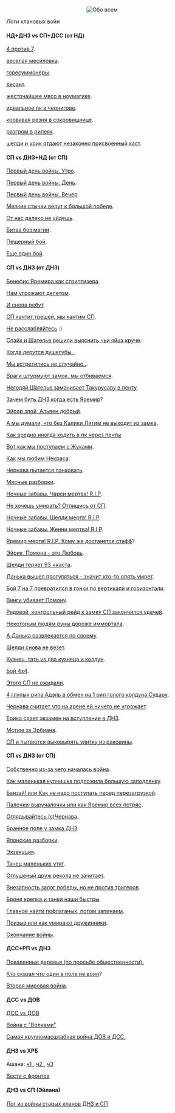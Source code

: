 &nbsp;

<p style='text-align: center'>
    <img src="/img/tit_about_all.gif" alt='Обо всем' />
</p>

<i class="letter letter-l">Л</i>оги клановых войн

#### НД+ДНЗ vs СП+ДСС (от НД)

<a href="/files/txtlogs/wars/ndvsspotnd1.txt" target='_blank'>4 против 7</a>.  

<a href="/files/txtlogs/wars/ndvsspotnd2.txt" target='_blank'>веселая месиловка</a>.  

<a href="/files/txtlogs/wars/ndvsspotnd3.txt" target='_blank'>горесуммонеры</a>.  

<a href="/files/txtlogs/wars/ndvsspotnd4.txt" target='_blank'>десант</a>.  

<a href="/files/txtlogs/wars/ndvsspotnd5.txt" target='_blank'>жесточайщее мясо в ноумагике</a>.  

<a href="/files/txtlogs/wars/ndvsspotnd6.txt" target='_blank'>идеальное пк в чернигове</a>.  

<a href="/files/txtlogs/wars/ndvsspotnd7.txt" target='_blank'>кровавая резня в сокровищнице</a>.  

<a href="/files/txtlogs/wars/ndvsspotnd8.txt" target='_blank'>разгром в рипеях</a>.  

<a href="/files/txtlogs/wars/ndvsspotnd9.txt" target='_blank'>шелди и урик отдают незаконно присвоенный каст</a>.  

#### СП vs ДНЗ+НД (от СП)

<a href="/files/txtlogs/wars/war26102003.txt" target='_blank'>Первый день войны. Утро</a>.  

<a href="/files/txtlogs/wars/war26102003-2.txt" target='_blank'>Первый день войны. День</a>.  

<a href="/files/txtlogs/wars/war26102003-3.txt" target='_blank'>Первый день войны. Вечер</a>.  

<a href="/files/txtlogs/wars/war27102003.txt" target='_blank'>Мелкие стычки ведут к большой победе</a>.  

<a href="/files/txtlogs/wars/war27102003-2.txt" target='_blank'>От нас далеко не уйдешь</a>.  

<a href="/files/txtlogs/wars/war29102003.txt" target='_blank'>Битва без магии</a>.  

<a href="/files/txtlogs/wars/war03112003.txt" target='_blank'>Пещерный бой</a>.  

<a href="/files/txtlogs/wars/war12112003.txt" target='_blank'>Еще один бой</a>.  

#### СП vs ДНЗ (от ДНЗ)

<a href="/files/txtlogs/wars/03-29summon.txt" target='_blank'>Бенефис Яремира как стриптизера</a>.  

<a href="/files/txtlogs/wars/03-30summon&group.txt" target='_blank'>Нам угрожают делетом</a>.  

<a href="/files/txtlogs/wars/03-31yasnecvet10sec.txt" target='_blank'>И снова ребут</a>.  

<a href="/files/txtlogs/wars/04-01group4x4.txt" target='_blank'>СП хантит трешей, мы хантим СП</a>.  

<a href="/files/txtlogs/wars/04-02farus.txt" target='_blank'>Не расслабляйтесь</a> :)

<a href="/files/txtlogs/wars/04-09duel_shatel_vs_spaik.txt" target='_blank'>Спайк и Шателье решили выяснить чьи яйца круче</a>.  

<a href="/files/txtlogs/wars/04-09nekras.txt" target='_blank'>Когда дерутся душегубы..</a>.  

<a href="/files/txtlogs/wars/04-11asmodian.txt" target='_blank'>Мы встретились не случайно..</a>.  

<a href="/files/txtlogs/wars/04-11group.txt" target='_blank'>Враги штурмуют замок, мы отбиваемся</a>.  

<a href="/files/txtlogs/wars/04-12takurusavu.txt" target='_blank'>Негодяй Шателье заманивает Такурусаву в пенту</a>.  

<a href="/files/txtlogs/wars/04-16group.txt" target='_blank'>Зачем бить ДНЗ когда есть Яремир</a>?  

<a href="/files/txtlogs/wars/04-17alven.txt" target='_blank'>Эйрар злой, Альвен добрый</a>.  

<a href="/files/txtlogs/wars/04-17litim.txt" target='_blank'>А мы думали, что без Калики Литим не выходит из замка</a>.  

<a href="/files/txtlogs/wars/04-18japan.txt" target='_blank'>Как вредно иногда ходить в пк через пенты</a>.  

<a href="/files/txtlogs/wars/04-19shrad.txt" target='_blank'>Вот как мы поступаем с Жуками</a>.  

<a href="/files/txtlogs/wars/04-21nekras.txt" target='_blank'>Как мы любим Некраса</a>.  

<a href="/files/txtlogs/wars/04-25chernava.txt" target='_blank'>Чернава пытается панковать</a>.  

<a href="/files/txtlogs/wars/04-25meat.txt" target='_blank'>Мясные разборки</a>.  

<a href="/files/txtlogs/wars/04-27charsi.txt" target='_blank'>Ночные забавы. Чарси мертва! R.I.P</a>.  

<a href="/files/txtlogs/wars/04-27kitast.txt" target='_blank'>Не хочешь умирать? Отпишись от СП</a>.  

<a href="/files/txtlogs/wars/04-27sheldi.txt" target='_blank'>Ночные забавы. Шелди мертв! R.I.P</a>.  

<a href="/files/txtlogs/wars/04-27zhenni.txt" target='_blank'>Ночные забавы. Женни мертва! R.I.P</a>.  

<a href="/files/txtlogs/wars/04-06yaremir.txt" target='_blank'>Яремир мертв! R.I.P. Кому же достанется стафф</a>?  

<a href="/files/txtlogs/wars/05-01pomona.txt" target='_blank'>Эйрик, Помона - это Любовь</a>.  

<a href="/files/txtlogs/wars/05-03sheldi.txt" target='_blank'>Шелди теряет 93 +каста</a>.  

<a href="/files/txtlogs/wars/05-04one_vs_all.txt" target='_blank'>Данька вышел прогуляться - значит кто-то опять умрет</a>.  

<a href="/files/txtlogs/wars/05-05group.txt" target='_blank'>Бой 7 на 7 превратился в гонки по вертикали и горизонтали</a>.  

<a href="/files/txtlogs/wars/05-16pomona.txt" target='_blank'>Винги убивает Помону</a>.  

<a href="/files/txtlogs/wars/05-17arlen_inakenty.txt" target='_blank'>Рядовой, контрольный рейд к замку СП закончился удачей</a>.  

<a href="/files/txtlogs/wars/05-18bespredel.txt" target='_blank'>Некоторым людям руны дороже иммортала</a>.  

<a href="/files/txtlogs/wars/05-19danka_ramsit.txt" target='_blank'>А Данька развлекается по своему</a>.  

<a href="/files/txtlogs/wars/05-20sheldi.txt" target='_blank'>Шелди снова не везет</a>.  

<a href="/files/txtlogs/wars/05-22shalt_zomire.txt" target='_blank'>Кузнец, тать vs два кузнеца и колдун</a>.  

<a href="/files/txtlogs/wars/05-23sp_rip.txt" target='_blank'>Бой 4х4</a>.  

<a href="/files/txtlogs/wars/05-24sheldi_lansi_solo.txt" target='_blank'>Этого СП не ожидали</a>.  

<a href="/files/txtlogs/wars/05-26adel4rip.txt" target='_blank'>4 глупых рипа Адэль в обмен на 1 рип голого колдуна Судару</a>.  

<a href="/files/txtlogs/wars/05-26chernava.txt" target='_blank'>Чернава считает что на арене ей ничего не угрожает</a>.  

<a href="/files/txtlogs/wars/05-26ekuma.txt" target='_blank'>Ерика сдает экзамен на вступление в ДНЗ</a>.  

<a href="/files/txtlogs/wars/05-26group.txt" target='_blank'>Мстим за Эрбиана</a>.  

<a href="/files/txtlogs/wars/05-27razvlekuha.txt" target='_blank'>СП и пытаются выковырять улитку из раковины</a>.  

#### СП vs ДНЗ (от СП)

<a href="/files/txtlogs/wars/spvsdnzintro.txt" target='_blank'>Собственно из-за чего началась война</a>.  

<a href="/files/txtlogs/wars/spvsdnz01-01.txt" target='_blank'>Как маленькая купчишка подложила большую заподлянку</a>.  

<a href="/files/txtlogs/wars/spvsdnz01-02.txt" target='_blank'>Банзай! или Как не надо поступать перед перезагрузкой</a>.  

<a href="/files/txtlogs/wars/spvsdnz01.txt" target='_blank'>Палочки-выручалочки или как Яремир всех потряс</a>.  

<a href="/files/txtlogs/wars/spvsdnz02.txt" target='_blank'>Оглядывайтесь (с)Чернава</a>.  

<a href="/files/txtlogs/wars/spvsdnz03.txt" target='_blank'>Бранное поле у замка ДНЗ</a>.  

<a href="/files/txtlogs/wars/spvsdnz04.txt" target='_blank'>Японские разборки</a>.  

<a href="/files/txtlogs/wars/spvsdnz05.txt" target='_blank'>Экзекуция</a>.  

<a href="/files/txtlogs/wars/spvsdnz06.txt" target='_blank'>Танец маленьких утят</a>.  

<a href="/files/txtlogs/wars/spvsdnz07.txt" target='_blank'>Оглушеный друж рекола не зачитает</a>.  

<a href="/files/txtlogs/wars/spvsdnz08.txt" target='_blank'>Внезапность залог победы, но не против тригеров</a>.  

<a href="/files/txtlogs/wars/spvsdnz09.txt" target='_blank'>Броня крепка и танки наши быстры</a>.  

<a href="/files/txtlogs/wars/spvsdnz10.txt" target='_blank'>Главное найти пофлаганых, потом запинаем</a>.  

<a href="/files/txtlogs/wars/spvsdnz11.txt" target='_blank'>Призыв или как умирают дружинники</a>.  

<a href="/files/txtlogs/wars/spvsdnzend.txt" target='_blank'>Окончание войны</a>.  

#### ДСС+РП vs ДНЗ

<a href="/files/txtlogs/dropped_trees.txt" target='_blank'>Поваленные деревья (по просьбе общественности).</a>  

<a href="/files/txtlogs/onewarrior.txt" target='_blank'>Кто сказал что один в поле не воин</a>?  

<a href="/files/txtlogs/secondwar1.txt" target='_blank'>Вторая мировая война</a>.  

#### ДСС vs ДОВ

<a href="/files/txtlogs/dss_dov.txt" target='_blank'>ДСС vs ДОВ</a>  

<a href="/files/txtlogs/rudimir.txt" target='_blank'>Война с "Волками"</a>  

<a href="/files/txtlogs/big_war.txt" target='_blank'>Самая крупномасштабная война ДОВ и ДСС.</a>  

#### ДНЗ vs ХРБ

Ашана: 
<a href="/files/txtlogs/1RED.txt" target='_blank'>ч1
<a>, 
<a href="/files/txtlogs/2RED.txt" target='_blank'>ч2
<a>, 
<a href="/files/txtlogs/3RED.txt" target='_blank'>ч3</a>  

<a href="/files/txtlogs/litana.txt" target='_blank'>Вести с фронтов</a>  

#### ДНЗ vs СП (Эйлана)

<a href="/files/txtlogs/dnz_vs_sp.txt" target='_blank'>Лог из войны старых кланов ДНЗ и СП</a>  
